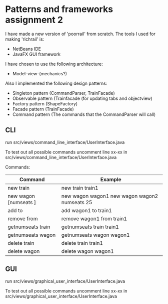 # Patterns and frameworks assignment 2
I have made a new version of 'poorrail' from scratch.
The tools I used for making 'richrail' is:

 - NetBeans IDE
 - JavaFX GUI framework

I have chosen to use the following architecture:
 
- Model-view-(mechanics?)

Also I implemented the following design patterns:

-	Singleton pattern (CommandParser, TrainFacade)
-	Observable pattern (Trainfacade (for updating tabs and objectview)
-	Factory pattern (ShapeFactory)
-	Facade pattern (TrainFacade)
-	Command pattern (The commands that the CommandParser will call)


## CLI
run src/views/command_line_interface/UserInterface.java

To test out all possible commands uncomment line xx-xx in src/views/command_line_interface/UserInterface.java

Commands:

| Command                                            | Example                                       |
|----------------------------------------------------|-----------------------------------------------|
| new train <trainname>                              | new train train1                              |
| new wagon <wagonname> [numseats <number of seats>] | new wagon wagon1 new wagon wagon2 numseats 25 |
| add <wagonname> to <trainname>                     | add wagon1 to train1                          |
| remove <wagonname> from <trainname>                | remove wagon1 from train1                     |
| getnumseats train <trainname>                      | getnumseats train train1                      |
| getnumseats wagon <wagonname>                      | getnumseats wagon wagon1                      |
| delete train <trainname>                           | delete train train1                           |
| delete wagon <wagonname>                           | delete wagon wagon1                           |

## GUI
run src/views/graphical_user_interface/UserInterface.java

To test out all possible commands uncomment line xx-xx in src/views/graphical_user_interface/UserInterface.java
